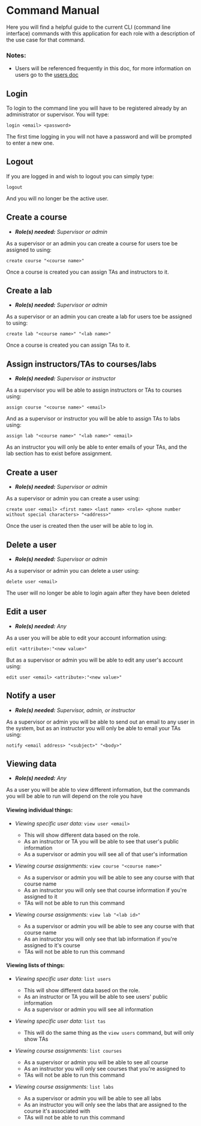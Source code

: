 # Command Manual
Here you will find a helpful guide to the current CLI (command line interface) 
commands with this application for each role with a description of the use case for that command.
### Notes:
   - Users will be referenced frequently in this doc, for more information on users go to
   the [users doc](./users.md)

## Login
To login to the command line you will have to be registered already by an administrator or supervisor. You will type:

`login <email> <password>` 

The first time logging in you will not have a password and will be prompted to enter a new one.

## Logout
If you are logged in and wish to logout you can simply type:

`logout`

And you will no longer be the active user.

## Create a course
- ***Role(s) needed:** Supervisor or admin* 

As a supervisor or an admin you can create a course for users toe be assigned to using: 

`create course "<course name>"`

Once a course is created you can assign TAs and instructors to it.

## Create a lab
- ***Role(s) needed:** Supervisor or admin* 

As a supervisor or an admin you can create a lab for users toe be assigned to using: 

`create lab "<course name>" "<lab name>"`

Once a course is created you can assign TAs to it.

## Assign instructors/TAs to courses/labs
- ***Role(s) needed:** Supervisor or instructor* 

As a supervisor you will be able to assign instructors or TAs to courses using:

`assign course "<course name>" <email>`

And as a supervisor or instructor you will be able to assign TAs to labs using:

`assign lab "<course name>" "<lab name>" <email>`

As an instructor you will only be able to enter emails of your TAs, and the lab section 
has to exist before assignment.

## Create a user
- ***Role(s) needed:** Supervisor or admin* 

As a supervisor or admin you can create a user using:

`create user <email> <first name> <last name> <role> <phone number without special characters> "<address>"`

Once the user is created then the user will be able to log in.

## Delete a user
- ***Role(s) needed:** Supervisor or admin* 

As a supervisor or admin you can delete a user using:

`delete user <email>`

The user will no longer be able to login again after they have been deleted

## Edit a user
- ***Role(s) needed:** Any* 

As a user you will be able to edit your account information using:

`edit <attribute>:"<new value>"`

But as a supervisor or admin you will be able to edit any user's account using:

`edit user <email> <attribute>:"<new value>"`

## Notify a user
- ***Role(s) needed:** Supervisor, admin, or instructor* 

As a supervisor or admin you will be able to send out an email to any user in the 
system, but as an instructor you will only be able to email your TAs using:

`notify <email address> "<subject>" "<body>"`

## Viewing data
- ***Role(s) needed:** Any* 

As a user you will be able to view different information, but the commands you will be able to run
will depend on the role you have
 
#### Viewing individual things:
- *Viewing specific user data:* `view user <email>`
    - This will show different data based on the role.
    - As an instructor or TA you will be able to see that user's public information
    - As a supervisor or admin you will see all of that user's information
 
- *Viewing course assignments:* `view course "<course name>"`
    - As a supervisor or admin you will be able to see any course with that course name
    - As an instructor you will only see that course information if you're assigned to it
    - TAs will not be able to run this command
    
- *Viewing course assignments:* `view lab "<lab id>"`
    - As a supervisor or admin you will be able to see any course with that course name
    - As an instructor you will only see that lab information if you're assigned to it's course
    - TAs will not be able to run this command

#### Viewing lists of things:
- *Viewing specific user data:* `list users`
    - This will show different data based on the role.
    - As an instructor or TA you will be able to see users' public information
    - As a supervisor or admin you will see all information
 
- *Viewing specific user data:* `list tas`
    - This will do the same thing as the `view users` command, but will only show TAs
 
- *Viewing course assignments:* `list courses`
    - As a supervisor or admin you will be able to see all course
    - As an instructor you will only see courses that you're assigned to
    - TAs will not be able to run this command
    
- *Viewing course assignments:* `list labs`
    - As a supervisor or admin you will be able to see all labs
    - As an instructor you will only see the labs that are assigned to the course it's associated with
    - TAs will not be able to run this command
